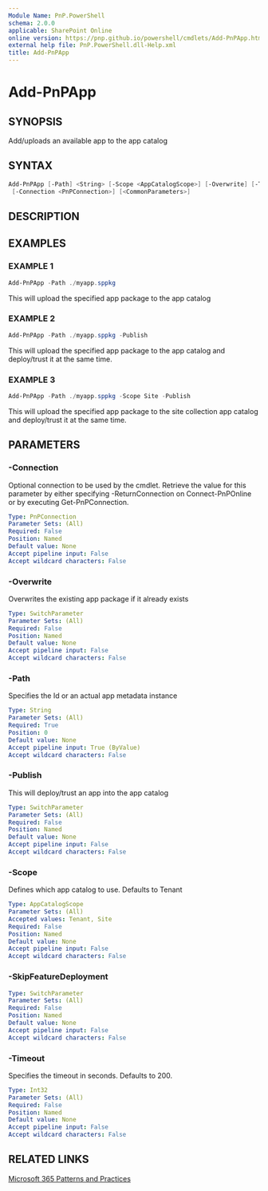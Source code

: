 ```yaml
---
Module Name: PnP.PowerShell
schema: 2.0.0
applicable: SharePoint Online
online version: https://pnp.github.io/powershell/cmdlets/Add-PnPApp.html
external help file: PnP.PowerShell.dll-Help.xml
title: Add-PnPApp
---
```

  
# Add-PnPApp

## SYNOPSIS
Add/uploads an available app to the app catalog

## SYNTAX

```powershell
Add-PnPApp [-Path] <String> [-Scope <AppCatalogScope>] [-Overwrite] [-Timeout <Int32>] [-Publish [-SkipFeatureDeployment]]
 [-Connection <PnPConnection>] [<CommonParameters>]
```

## DESCRIPTION

## EXAMPLES

### EXAMPLE 1
```powershell
Add-PnPApp -Path ./myapp.sppkg
```

This will upload the specified app package to the app catalog

### EXAMPLE 2
```powershell
Add-PnPApp -Path ./myapp.sppkg -Publish
```

This will upload the specified app package to the app catalog and deploy/trust it at the same time.

### EXAMPLE 3
```powershell
Add-PnPApp -Path ./myapp.sppkg -Scope Site -Publish
```

This will upload the specified app package to the site collection app catalog and deploy/trust it at the same time.

## PARAMETERS

### -Connection
Optional connection to be used by the cmdlet. Retrieve the value for this parameter by either specifying -ReturnConnection on Connect-PnPOnline or by executing Get-PnPConnection.

```yaml
Type: PnPConnection
Parameter Sets: (All)
Required: False
Position: Named
Default value: None
Accept pipeline input: False
Accept wildcard characters: False
```

### -Overwrite
Overwrites the existing app package if it already exists

```yaml
Type: SwitchParameter
Parameter Sets: (All)
Required: False
Position: Named
Default value: None
Accept pipeline input: False
Accept wildcard characters: False
```

### -Path
Specifies the Id or an actual app metadata instance

```yaml
Type: String
Parameter Sets: (All)
Required: True
Position: 0
Default value: None
Accept pipeline input: True (ByValue)
Accept wildcard characters: False
```

### -Publish
This will deploy/trust an app into the app catalog

```yaml
Type: SwitchParameter
Parameter Sets: (All)
Required: False
Position: Named
Default value: None
Accept pipeline input: False
Accept wildcard characters: False
```

### -Scope
Defines which app catalog to use. Defaults to Tenant

```yaml
Type: AppCatalogScope
Parameter Sets: (All)
Accepted values: Tenant, Site
Required: False
Position: Named
Default value: None
Accept pipeline input: False
Accept wildcard characters: False
```

### -SkipFeatureDeployment

```yaml
Type: SwitchParameter
Parameter Sets: (All)
Required: False
Position: Named
Default value: None
Accept pipeline input: False
Accept wildcard characters: False
```

### -Timeout
Specifies the timeout in seconds. Defaults to 200.

```yaml
Type: Int32
Parameter Sets: (All)
Required: False
Position: Named
Default value: None
Accept pipeline input: False
Accept wildcard characters: False
```

## RELATED LINKS

[Microsoft 365 Patterns and Practices](https://aka.ms/m365pnp)


